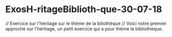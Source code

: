 # ExosH-ritageBiblioth-que-30-07-18
// Exercice sur l'héritage sur le thème de la biliothèque // 
Voici notre premier approche sur l'héritage, un petit exercice qui a pour thème la bibliothèque.
